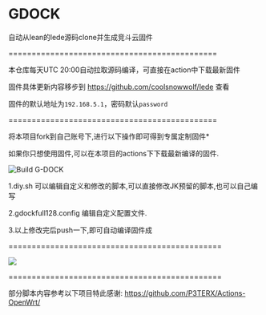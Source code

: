 # GDOCK
 自动从lean的lede源码clone并生成竞斗云固件 

=============================================

本仓库每天UTC 20:00自动拉取源码编译，可直接在action中下载最新固件

固件具体更新内容移步到 https://github.com/coolsnowwolf/lede 查看

固件的默认地址为`192.168.5.1`，密码默认`password`

=============================================

将本项目fork到自己账号下,进行以下操作即可得到专属定制固件*

如果你只想使用固件,可以在本项目的actions下下载最新编译的固件.

![Build G-DOCK](https://github.com/Cathgao/GDOCK/workflows/Build%20G-DOCK/badge.svg)

1.diy.sh
可以编辑自定义和修改的脚本,可以直接修改JK预留的脚本,也可以自己编写

2.gdockfull128.config
编辑自定义配置文件.

3.以上修改完后push一下,即可自动编译固件成

==============================================

![](/screenshots/r619ac1.png)

==============================================

部分脚本内容参考以下项目特此感谢:
https://github.com/P3TERX/Actions-OpenWrt/
